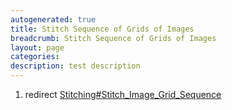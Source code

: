 ```yaml
---
autogenerated: true
title: Stitch Sequence of Grids of Images
breadcrumb: Stitch Sequence of Grids of Images
layout: page
categories: 
description: test description
---
```


1.  redirect [Stitching\#Stitch\_Image\_Grid\_Sequence](Stitching#Stitch_Image_Grid_Sequence)
